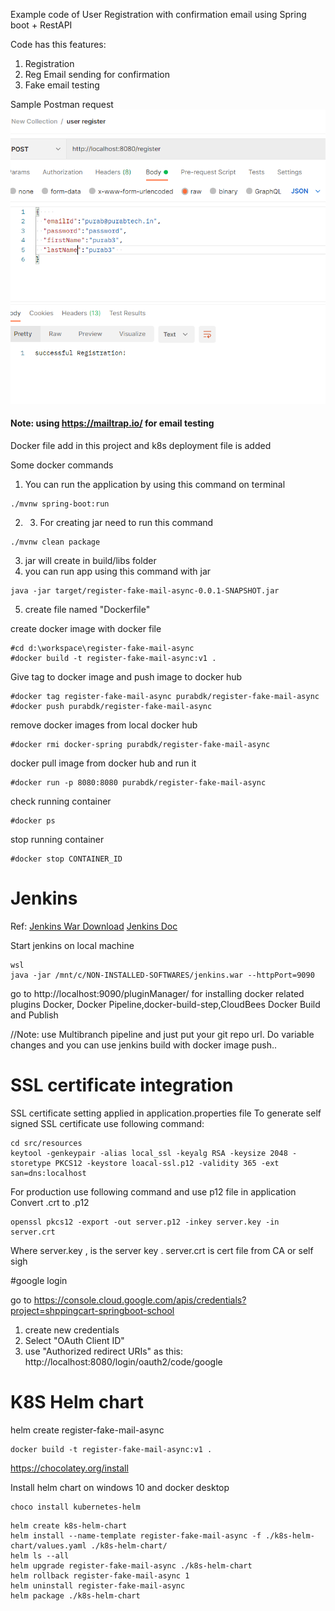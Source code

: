 Example code of User Registration with confirmation email using Spring boot + RestAPI

Code has this features:
1. Registration
2. Reg Email sending for confirmation
3. Fake email testing

Sample Postman request
![ alt](rest.png)

#### Note: using https://mailtrap.io/ for email testing

Docker file add in this project and k8s deployment file is added

Some docker commands
1. You can run the application by using this command on terminal
```
./mvnw spring-boot:run
```
2. 3. For creating jar need to run this command 
```
./mvnw clean package
```
3. jar will create in build/libs folder
4. you can run app using this command with jar
```
java -jar target/register-fake-mail-async-0.0.1-SNAPSHOT.jar
```
5. create file named "Dockerfile"

create docker image with docker file
```shell
#cd d:\workspace\register-fake-mail-async
#docker build -t register-fake-mail-async:v1 .
```

Give tag to docker image and push image to docker hub
```shell
#docker tag register-fake-mail-async purabdk/register-fake-mail-async
#docker push purabdk/register-fake-mail-async
```

remove docker images from local docker hub
```shell
#docker rmi docker-spring purabdk/register-fake-mail-async
```

docker pull image from docker hub and run it
```shell
#docker run -p 8080:8080 purabdk/register-fake-mail-async
```

check running container
```shell
#docker ps
```

stop running container
```shell
#docker stop CONTAINER_ID
```

# Jenkins
Ref:
[Jenkins War Download](https://www.jenkins.io/download/)
[Jenkins Doc](https://www.jenkins.io/doc/book/installing/initial-settings/)


Start jenkins on local machine

```
wsl
java -jar /mnt/c/NON-INSTALLED-SOFTWARES/jenkins.war --httpPort=9090
```

go to http://localhost:9090/pluginManager/ for installing docker related plugins
Docker, Docker Pipeline,docker-build-step,CloudBees Docker Build and Publish

//Note: use Multibranch pipeline and just put your git repo url.
Do variable changes and you can use jenkins build with docker image push..

# SSL certificate integration

SSL certificate setting applied in application.properties file
To generate self signed SSL certificate use following command:
```
cd src/resources
keytool -genkeypair -alias local_ssl -keyalg RSA -keysize 2048 -storetype PKCS12 -keystore loacal-ssl.p12 -validity 365 -ext san=dns:localhost
```

For production use following command and use p12 file in application
Convert .crt to .p12
```
openssl pkcs12 -export -out server.p12 -inkey server.key -in server.crt
```
Where server.key , is the server key . server.crt is cert file from CA or self sigh

#google login

go to https://console.cloud.google.com/apis/credentials?project=shppingcart-springboot-school
1. create new credentials
2. Select "OAuth Client ID"
3. use "Authorized redirect URIs" as this: http://localhost:8080/login/oauth2/code/google

# K8S Helm chart

helm create register-fake-mail-async
```
docker build -t register-fake-mail-async:v1 .
```
https://chocolatey.org/install

Install helm chart on windows 10 and docker desktop
```
choco install kubernetes-helm
```

```
helm create k8s-helm-chart
helm install --name-template register-fake-mail-async -f ./k8s-helm-chart/values.yaml ./k8s-helm-chart/
helm ls --all
helm upgrade register-fake-mail-async ./k8s-helm-chart
helm rollback register-fake-mail-async 1
helm uninstall register-fake-mail-async
helm package ./k8s-helm-chart
```